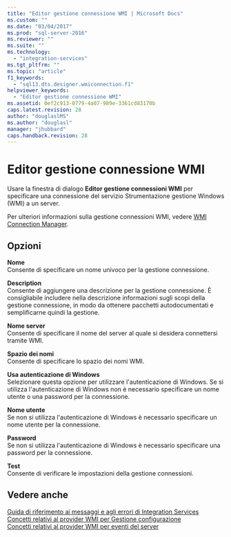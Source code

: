 ```yaml
---
title: "Editor gestione connessione WMI | Microsoft Docs"
ms.custom: ""
ms.date: "03/04/2017"
ms.prod: "sql-server-2016"
ms.reviewer: ""
ms.suite: ""
ms.technology: 
  - "integration-services"
ms.tgt_pltfrm: ""
ms.topic: "article"
f1_keywords: 
  - "sql13.dts.designer.wmiconnection.f1"
helpviewer_keywords: 
  - "Editor gestione connessione WMI"
ms.assetid: 0ef2c913-0779-4a07-989e-3361cd83170b
caps.latest.revision: 28
author: "douglaslMS"
ms.author: "douglasl"
manager: "jhubbard"
caps.handback.revision: 28
---
```

# Editor gestione connessione WMI
  Usare la finestra di dialogo **Editor gestione connessioni WMI** per specificare una connessione del servizio Strumentazione gestione Windows (WMI) a un server.  
  
 Per ulteriori informazioni sulla gestione connessioni WMI, vedere [WMI Connection Manager](../../integration-services/connection-manager/wmi-connection-manager.md).  
  
## Opzioni  
 **Nome**  
 Consente di specificare un nome univoco per la gestione connessione.  
  
 **Description**  
 Consente di aggiungere una descrizione per la gestione connessione. È consigliabile includere nella descrizione informazioni sugli scopi della gestione connessione, in modo da ottenere pacchetti autodocumentati e semplificarne quindi la gestione.  
  
 **Nome server**  
 Consente di specificare il nome del server al quale si desidera connettersi tramite WMI.  
  
 **Spazio dei nomi**  
 Consente di specificare lo spazio dei nomi WMI.  
  
 **Usa autenticazione di Windows**  
 Selezionare questa opzione per utilizzare l'autenticazione di Windows. Se si utilizza l'autenticazione di Windows non è necessario specificare un nome utente o una password per la connessione.  
  
 **Nome utente**  
 Se non si utilizza l'autenticazione di Windows è necessario specificare un nome utente per la connessione.  
  
 **Password**  
 Se non si utilizza l'autenticazione di Windows è necessario specificare una password per la connessione.  
  
 **Test**  
 Consente di verificare le impostazioni della gestione connessioni.  
  
## Vedere anche  
 [Guida di riferimento ai messaggi e agli errori di Integration Services](../../integration-services/integration-services-error-and-message-reference.md)   
 [Concetti relativi al provider WMI per Gestione configurazione](../Topic/WMI%20Provider%20for%20Configuration%20Management%20Concepts.md)   
 [Concetti relativi al provider WMI per eventi del server](../../relational-databases/wmi-provider-server-events/wmi-provider-for-server-events-concepts.md)  
  
  